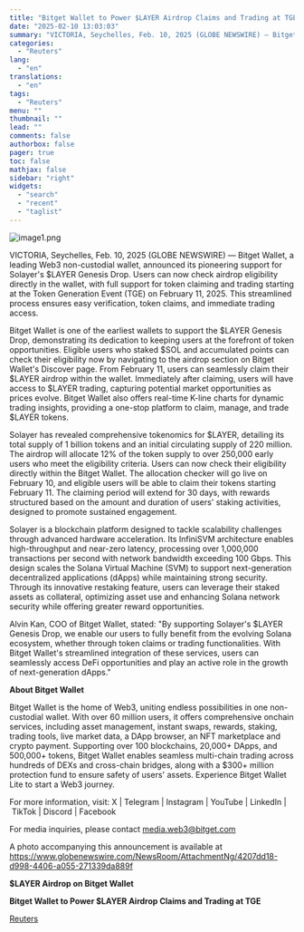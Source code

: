```yaml
---
title: "Bitget Wallet to Power $LAYER Airdrop Claims and Trading at TGE"
date: "2025-02-10 13:03:03"
summary: "VICTORIA, Seychelles, Feb. 10, 2025 (GLOBE NEWSWIRE) — Bitget Wallet, a leading Web3 non-custodial wallet, announced its pioneering support for Solayer's $LAYER Genesis Drop. Users can now check airdrop eligibility directly in the wallet, with full support for token claiming and trading starting at the Token Generation Event (TGE) on..."
categories:
  - "Reuters"
lang:
  - "en"
translations:
  - "en"
tags:
  - "Reuters"
menu: ""
thumbnail: ""
lead: ""
comments: false
authorbox: false
pager: true
toc: false
mathjax: false
sidebar: "right"
widgets:
  - "search"
  - "recent"
  - "taglist"
---
```


![image1.png](https://s3.tradingview.com/news/image/tag:reuters.com,2025-02-10:newsml_GNX2dBQJJ-f758df5b207f7df76018b85ed422dd04-resized.jpeg)

VICTORIA, Seychelles, Feb. 10, 2025 (GLOBE NEWSWIRE) — Bitget Wallet, a leading Web3 non-custodial wallet, announced its pioneering support for Solayer's $LAYER Genesis Drop. Users can now check airdrop eligibility directly in the wallet, with full support for token claiming and trading starting at the Token Generation Event (TGE) on February 11, 2025. This streamlined process ensures easy verification, token claims, and immediate trading access.

Bitget Wallet is one of the earliest wallets to support the $LAYER Genesis Drop, demonstrating its dedication to keeping users at the forefront of token opportunities. Eligible users who staked $SOL and accumulated points can check their eligibility now by navigating to the airdrop section on Bitget Wallet's Discover page. From February 11, users can seamlessly claim their $LAYER airdrop within the wallet. Immediately after claiming, users will have access to $LAYER trading, capturing potential market opportunities as prices evolve. Bitget Wallet also offers real-time K-line charts for dynamic trading insights, providing a one-stop platform to claim, manage, and trade $LAYER tokens.

Solayer has revealed comprehensive tokenomics for $LAYER, detailing its total supply of 1 billion tokens and an initial circulating supply of 220 million. The airdrop will allocate 12% of the token supply to over 250,000 early users who meet the eligibility criteria. Users can now check their eligibility directly within the Bitget Wallet. The allocation checker will go live on February 10, and eligible users will be able to claim their tokens starting February 11. The claiming period will extend for 30 days, with rewards structured based on the amount and duration of users' staking activities, designed to promote sustained engagement.

Solayer is a blockchain platform designed to tackle scalability challenges through advanced hardware acceleration. Its InfiniSVM architecture enables high-throughput and near-zero latency, processing over 1,000,000 transactions per second with network bandwidth exceeding 100 Gbps. This design scales the Solana Virtual Machine (SVM) to support next-generation decentralized applications (dApps) while maintaining strong security. Through its innovative restaking feature, users can leverage their staked assets as collateral, optimizing asset use and enhancing Solana network security while offering greater reward opportunities.

Alvin Kan, COO of Bitget Wallet, stated: "By supporting Solayer's $LAYER Genesis Drop, we enable our users to fully benefit from the evolving Solana ecosystem, whether through token claims or trading functionalities. With Bitget Wallet's streamlined integration of these services, users can seamlessly access DeFi opportunities and play an active role in the growth of next-generation dApps."

**About Bitget Wallet**

Bitget Wallet is the home of Web3, uniting endless possibilities in one non-custodial wallet. With over 60 million users, it offers comprehensive onchain services, including asset management, instant swaps, rewards, staking, trading tools, live market data, a DApp browser, an NFT marketplace and crypto payment. Supporting over 100 blockchains, 20,000+ DApps, and 500,000+ tokens, Bitget Wallet enables seamless multi-chain trading across hundreds of DEXs and cross-chain bridges, along with a $300+ million protection fund to ensure safety of users' assets. Experience Bitget Wallet Lite to start a Web3 journey.

For more information, visit: X | Telegram | Instagram | YouTube | LinkedIn | TikTok | Discord | Facebook

For media inquiries, please contact media.web3@bitget.com

A photo accompanying this announcement is available at https://www.globenewswire.com/NewsRoom/AttachmentNg/4207dd18-d998-4406-a055-271339da889f

**$LAYER Airdrop on Bitget Wallet**

**Bitget Wallet to Power $LAYER Airdrop Claims and Trading at TGE**

[Reuters](https://www.tradingview.com/news/reuters.com,2025-02-10:newsml_GNX2dBQJJ:0-bitget-wallet-to-power-layer-airdrop-claims-and-trading-at-tge/)
